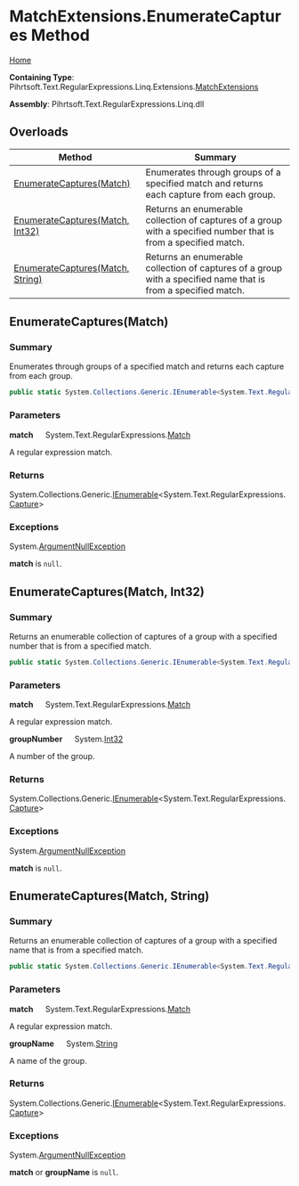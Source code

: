 # MatchExtensions\.EnumerateCaptures Method

[Home](../../../../../../../README.md)

**Containing Type**: Pihrtsoft\.Text\.RegularExpressions\.Linq\.Extensions\.[MatchExtensions](../README.md)

**Assembly**: Pihrtsoft\.Text\.RegularExpressions\.Linq\.dll

## Overloads

| Method | Summary |
| ------ | ------- |
| [EnumerateCaptures(Match)](#Pihrtsoft_Text_RegularExpressions_Linq_Extensions_MatchExtensions_EnumerateCaptures_System_Text_RegularExpressions_Match_) | Enumerates through groups of a specified match and returns each capture from each group\. |
| [EnumerateCaptures(Match, Int32)](#Pihrtsoft_Text_RegularExpressions_Linq_Extensions_MatchExtensions_EnumerateCaptures_System_Text_RegularExpressions_Match_System_Int32_) | Returns an enumerable collection of captures of a group with a specified number that is from a specified match\. |
| [EnumerateCaptures(Match, String)](#Pihrtsoft_Text_RegularExpressions_Linq_Extensions_MatchExtensions_EnumerateCaptures_System_Text_RegularExpressions_Match_System_String_) | Returns an enumerable collection of captures of a group with a specified name that is from a specified match\. |

## EnumerateCaptures\(Match\) <a name="Pihrtsoft_Text_RegularExpressions_Linq_Extensions_MatchExtensions_EnumerateCaptures_System_Text_RegularExpressions_Match_"></a>

### Summary

Enumerates through groups of a specified match and returns each capture from each group\.

```csharp
public static System.Collections.Generic.IEnumerable<System.Text.RegularExpressions.Capture> EnumerateCaptures(this System.Text.RegularExpressions.Match match)
```

### Parameters

**match** &emsp; System\.Text\.RegularExpressions\.[Match](https://docs.microsoft.com/en-us/dotnet/api/system.text.regularexpressions.match)

A regular expression match\.

### Returns

System\.Collections\.Generic\.[IEnumerable](https://docs.microsoft.com/en-us/dotnet/api/system.collections.generic.ienumerable-1)\<System\.Text\.RegularExpressions\.[Capture](https://docs.microsoft.com/en-us/dotnet/api/system.text.regularexpressions.capture)>

### Exceptions

System\.[ArgumentNullException](https://docs.microsoft.com/en-us/dotnet/api/system.argumentnullexception)

**match** is `null`\.

## EnumerateCaptures\(Match, Int32\) <a name="Pihrtsoft_Text_RegularExpressions_Linq_Extensions_MatchExtensions_EnumerateCaptures_System_Text_RegularExpressions_Match_System_Int32_"></a>

### Summary

Returns an enumerable collection of captures of a group with a specified number that is from a specified match\.

```csharp
public static System.Collections.Generic.IEnumerable<System.Text.RegularExpressions.Capture> EnumerateCaptures(this System.Text.RegularExpressions.Match match, int groupNumber)
```

### Parameters

**match** &emsp; System\.Text\.RegularExpressions\.[Match](https://docs.microsoft.com/en-us/dotnet/api/system.text.regularexpressions.match)

A regular expression match\.

**groupNumber** &emsp; System\.[Int32](https://docs.microsoft.com/en-us/dotnet/api/system.int32)

A number of the group\.

### Returns

System\.Collections\.Generic\.[IEnumerable](https://docs.microsoft.com/en-us/dotnet/api/system.collections.generic.ienumerable-1)\<System\.Text\.RegularExpressions\.[Capture](https://docs.microsoft.com/en-us/dotnet/api/system.text.regularexpressions.capture)>

### Exceptions

System\.[ArgumentNullException](https://docs.microsoft.com/en-us/dotnet/api/system.argumentnullexception)

**match** is `null`\.

## EnumerateCaptures\(Match, String\) <a name="Pihrtsoft_Text_RegularExpressions_Linq_Extensions_MatchExtensions_EnumerateCaptures_System_Text_RegularExpressions_Match_System_String_"></a>

### Summary

Returns an enumerable collection of captures of a group with a specified name that is from a specified match\.

```csharp
public static System.Collections.Generic.IEnumerable<System.Text.RegularExpressions.Capture> EnumerateCaptures(this System.Text.RegularExpressions.Match match, string groupName)
```

### Parameters

**match** &emsp; System\.Text\.RegularExpressions\.[Match](https://docs.microsoft.com/en-us/dotnet/api/system.text.regularexpressions.match)

A regular expression match\.

**groupName** &emsp; System\.[String](https://docs.microsoft.com/en-us/dotnet/api/system.string)

A name of the group\.

### Returns

System\.Collections\.Generic\.[IEnumerable](https://docs.microsoft.com/en-us/dotnet/api/system.collections.generic.ienumerable-1)\<System\.Text\.RegularExpressions\.[Capture](https://docs.microsoft.com/en-us/dotnet/api/system.text.regularexpressions.capture)>

### Exceptions

System\.[ArgumentNullException](https://docs.microsoft.com/en-us/dotnet/api/system.argumentnullexception)

**match** or **groupName** is `null`\.


